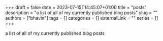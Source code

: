 +++ 
draft = false
date = 2023-07-15T14:45:07+01:00
title = "posts"
description = "a list of all of my currently published blog posts"
slug = ""
authors = ["bhavin"]
tags = []
categories = []
externalLink = ""
series = []
+++

a list of all of my currently published blog posts